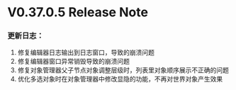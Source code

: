 # V0.37.0.5 Release Note

### 更新日志：

1. 修复编辑器日志输出到日志窗口，导致的崩溃问题
2. 修复编辑器窗口异常销毁导致的崩溃问题
3. 修复对象管理器父子节点对象调整层级时，列表里对象顺序展示不正确的问题
4. 优化多选对象时在对象管理器中修改显隐的功能，不再对世界对象产生效果